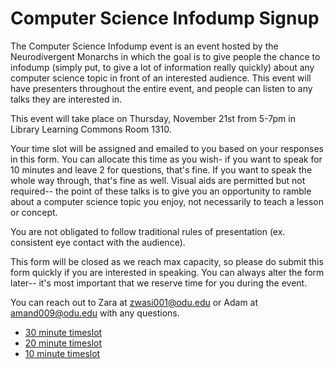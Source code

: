 # Computer Science Infodump Signup

The Computer Science Infodump event is an event hosted by the Neurodivergent Monarchs in which the goal is to give people the chance to infodump (simply put, to give a lot of information really quickly) about any computer science topic in front of an interested audience. This event will have presenters throughout the entire event, and people can listen to any talks they are interested in.

This event will take place on Thursday, November 21st from 5-7pm in Library Learning Commons Room 1310.

Your time slot will be assigned and emailed to you based on your responses in this form. You can allocate this time as you wish- if you want to speak for 10 minutes and leave 2 for questions, that's fine. If you want to speak the whole way through, that's fine as well. Visual aids are permitted but not required-- the point of these talks is to give you an opportunity to ramble about a computer science topic you enjoy, not necessarily to teach a lesson or concept.

You are not obligated to follow traditional rules of presentation (ex. consistent eye contact with the audience).

This form will be closed as we reach max capacity, so please do submit this form quickly if you are interested in speaking. You can always alter the form later-- it's most important that we reserve time for you during the event.

You can reach out to Zara at zwasi001@odu.edu or Adam at amand009@odu.edu with any questions.

- [30 minute timeslot](https://www.google.com)
- [20 minute timeslot](https://www.google.com)
- [10 minute timeslot](https://www.google.com)
